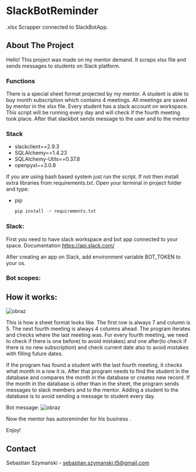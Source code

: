 # SlackBotReminder

.xlsx Scrapper connected to SlackBotApp.


<!-- ABOUT THE PROJECT -->

## About The Project

Hello! This project was made on my mentor demand. It scraps xlsx file and sends messages to students on Slack platform. 

### Functions

There is a special sheet format projected by my mentor. A student is able to buy month subscription which contains 4
meetings. All meetings are saved by mentor in the xlsx file. Every student has a slack account on workspace. This script will
be running every day and will check if the fourth meeting took place. After that slackbot sends message to the user and to
the mentor

### Stack

* slackclient==2.9.3
* SQLAlchemy==1.4.23
* SQLAlchemy-Utils==0.37.8
* openpyxl~=3.0.8

<!-- How to install -->
If you are using bash based system just run the script. If not then install extra libraries from requirements.txt.
Open your terminal in project folder and type:
* pip
  ```sh
  pip install -r requirements.txt
  ```

### Slack:

First you need to have slack workspace and bot app connected to your space. Documentation https://api.slack.com/

After creating an app on Slack, add environment variable BOT_TOKEN to your os.

### Bot scopes:

## How it works:


![obraz](https://user-images.githubusercontent.com/79137973/135145674-3f0ae755-3cc5-4174-b8b1-e8355998d579.png)

This is how a sheet format looks like. The first row is always 7 and column is 5. The next fourth meeting is always 4 columns
ahead. The program iterates and checks where the last meeting was. For every fourth meeting, we need to check if there is one
before( to avoid mistakes) and one after(to check if there is no new subscription) and check current date also to avoid
mistakes with filling future dates. 

If the program has found a student with the last fourth meeting, it checks what month in a row it is.
After that program needs to find the student in the database and compares the month in the database or creates new record.
If the month in the database is other than in the sheet, the program sends messages to slack members and to the mentor.
Adding a student to the database is to avoid sending a message to student every day.

Bot message:
![obraz](https://user-images.githubusercontent.com/79137973/135146115-203af86e-3795-4db0-a07c-c94561b4dc24.png)


Now the mentor has autoreminder for his business . 

Enjoy!








<!-- CONTACT -->

## Contact

Sebastian Szymański - sebastian.szymanski.t5@gmail.com

